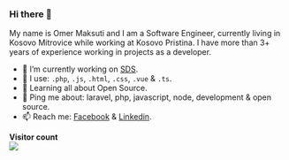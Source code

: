 ### Hi there 👋


My name is Omer Maksuti and I am a Software Engineer, currently living in Kosovo Mitrovice while working at Kosovo Pristina. I have more than 3+ years of experience working in projects as a developer.


- 🔭 I’m currently working on [SDS](http://sds-ks.com).
- 🌱 I use: `.php`, `.js`, `.html`, `.css`, `.vue` & `.ts`.
- 👯 Learning all about Open Source.
- 💬 Ping me about: laravel, php, javascript, node, development & open source.
- 📫 Reach me: [Facebook](https://www.facebook.com/omermaksutii) & [Linkedin](https://www.linkedin.com/in/omermaksuti).

<p align="left"> 
  <b>Visitor count</b><br>
  <img src="https://profile-counter.glitch.me/omermaksutii/count.svg" />
</p>

